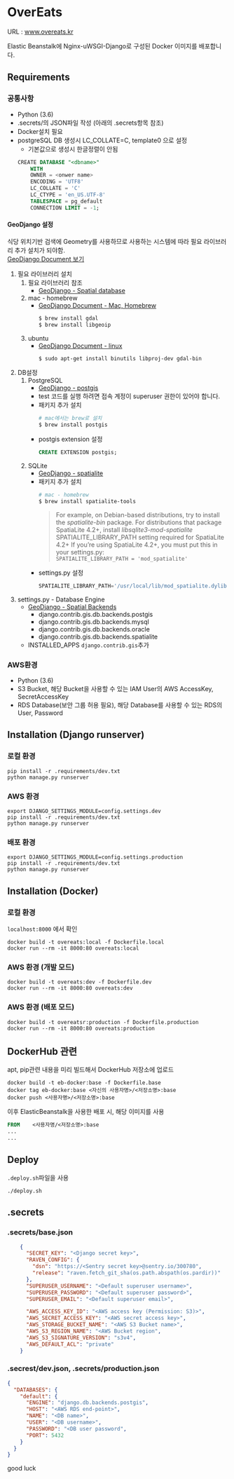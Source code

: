
# OverEats

URL : www.overeats.kr

Elastic Beanstalk에 Nginx-uWSGI-Django로 구성된 Docker 이미지를 배포합니다.

## Requirements

### 공통사항

- Python (3.6)
- .secrets/의 JSON파일 작성 (아래의 .secrets항목 참조)
- Docker설치 필요
- postgreSQL DB 생성시 LC_COLLATE=C, template0 으로 설정
    - 기본값으로 생성시 한글정렬이 안됨
    ```sql
    ﻿CREATE DATABASE "<dbname>"
        WITH 
        OWNER = <onwer name>
        ENCODING = 'UTF8'
        LC_COLLATE = 'C'
        LC_CTYPE = 'en_US.UTF-8'
        TABLESPACE = pg_default
        CONNECTION LIMIT = -1;
    ```

#### GeoDjango 설정
식당 위치기반 검색에 Geometry를 사용하므로 사용하는 시스템에 따라 필요 라이브러리 추가 설치가 되야함.  
[GeoDjango Document 보기](https://docs.djangoproject.com/en/2.0/ref/contrib/gis/install/#geodjango-installation)

1. 필요 라이브러리 설치
    1. 필요 라이브러리 참조
        - [GeoDjango - Spatial database](https://docs.djangoproject.com/en/2.0/ref/contrib/gis/install/#spatial-database)
    2. mac - homebrew
        - [GeoDjango Document - Mac, Homebrew](https://docs.djangoproject.com/en/2.0/ref/contrib/gis/install/#homebrew)
          ```bash
          $ brew install gdal
          $ brew install libgeoip
          ```
    3. ubuntu
        - [GeoDjango Document - linux](https://docs.djangoproject.com/en/2.0/ref/contrib/gis/install/geolibs/#installing-geospatial-libraries)
          ```bash
          $ sudo apt-get install binutils libproj-dev gdal-bin
          ```
2. DB설정
    1. PostgreSQL
        - [GeoDjango - postgis](https://docs.djangoproject.com/en/2.0/ref/contrib/gis/install/postgis/)
        - test 코드를 실행 하려면 접속 계정이 superuser 권한이 있어야 합니다. 
        - 패키지 추가 설치
          ```bash
          # mac에서는 brew로 설치
          $ brew install postgis
          ```
        - postgis extension 설정
          ```sql
          CREATE EXTENSION postgis;
          ```
    1. SQLite
        - [GeoDjango - spatialite](https://docs.djangoproject.com/en/2.0/ref/contrib/gis/install/spatialite/#installing-spatialite)
        - 패키지 추가 설치
          ```bash
          # mac - homebrew
          $ brew install spatialite-tools
          ```
          > For example, on Debian-based distributions, try to install the *spatialite-bin* package. For distributions that package SpatiaLite 4.2+, install *libsqlite3-mod-spatialite*
          SPATIALITE_LIBRARY_PATH setting required for SpatiaLite 4.2+
          If you’re using SpatiaLite 4.2+, you must put this in your settings.py:  
          ```SPATIALITE_LIBRARY_PATH = 'mod_spatialite'```
        - settings.py 설정 
          ```python
          SPATIALITE_LIBRARY_PATH='/usr/local/lib/mod_spatialite.dylib'
          ```
3. settings.py - Database Engine
    - [GeoDjango - Spatial Backends](https://docs.djangoproject.com/en/2.0/ref/contrib/gis/db-api/#geodjango-database-api)
      + django.contrib.gis.db.backends.postgis
      + django.contrib.gis.db.backends.mysql
      + django.contrib.gis.db.backends.oracle
      + django.contrib.gis.db.backends.spatialite
    - INSTALLED_APPS `django.contrib.gis`추가

### AWS환경

- Python (3.6)
- S3 Bucket, 해당 Bucket을 사용할 수 있는 IAM User의 AWS AccessKey, SecretAccessKey
- RDS Database(보안 그룹 허용 필요), 해당 Database를 사용할 수 있는 RDS의 User, Password

## Installation (Django runserver)

### 로컬 환경

```
pip install -r .requirements/dev.txt
python manage.py runserver
```

### AWS 환경

```
export DJANGO_SETTINGS_MODULE=config.settings.dev
pip install -r .requirements/dev.txt
python manage.py runserver
```

### 배포 환경

```
export DJANGO_SETTINGS_MODULE=config.settings.production
pip install -r .requirements/dev.txt
python manage.py runserver
```

## Installation (Docker)

### 로컬 환경

`localhost:8000` 에서 확인

```
docker build -t overeats:local -f Dockerfile.local
docker run --rm -it 8000:80 overeats:local
```

### AWS 환경 (개발 모드)

```
docker build -t overeats:dev -f Dockerfile.dev
docker run --rm -it 8000:80 overeats:dev
```

### AWS 환경 (배포 모드)

```
docker build -t overeatsr:production -f Dockerfile.production
docker run --rm -it 8000:80 overeats:production
```

## DockerHub 관련

apt, pip관련 내용을 미리 빌드해서 DockerHub 저장소에 업로드

```
docker build -t eb-docker:base -f Dockerfile.base
docker tag eb-docker:base <자신의 사용자명>/<저장소명>:base
docker push <사용자명>/<저장소명>:base
```

이후 ElasticBeanstalk을 사용한 배포 시, 해당 이미지를 사용

```dockerfile
FROM    <사용자명/<저장소명>:base
...
...
```

## Deploy

`.deploy.sh`파일을 사용

```
./deploy.sh
```

## .secrets

### .secrets/base.json

```json
    {
      "SECRET_KEY": "<Django secret key>",
      "RAVEN_CONFIG": {
        "dsn": "https://<Sentry secret key>@sentry.io/300780",
        "release": "raven.fetch_git_sha(os.path.abspath(os.pardir))"
      },
      "SUPERUSER_USERNAME": "<Default superuser username>",
      "SUPERUSER_PASSWORD": "<Default superuser password>",
      "SUPERUSER_EMAIL": "<Default superuser email>",

      "AWS_ACCESS_KEY_ID": "<AWS access key (Permission: S3)>",
      "AWS_SECRET_ACCESS_KEY": "<AWS secret access key>",
      "AWS_STORAGE_BUCKET_NAME": "<AWS S3 Bucket name>",
      "AWS_S3_REGION_NAME": "<AWS Bucket region",
      "AWS_S3_SIGNATURE_VERSION": "s3v4",
      "AWS_DEFAULT_ACL": "private"
    }
```

### .secrest/dev.json, .secrets/production.json

```json
{
  "DATABASES": {
    "default": {
      "ENGINE": "django.db.backends.postgis",
      "HOST": "<AWS RDS end-point>",
      "NAME": "<DB name>",
      "USER": "<DB username>",
      "PASSWORD": "<DB user password",
      "PORT": 5432
    }
  }
}
```

good luck